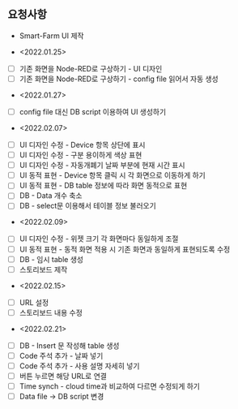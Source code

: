 ## 요청사항

- Smart-Farm UI 제작

- <2022.01.25>

- [ ] 기존 화면을 Node-RED로 구상하기 - UI 디자인
- [ ] 기존 화면을 Node-RED로 구상하기 - config file 읽어서 자동 생성

- <2022.01.27>

- [ ] config file 대신 DB script 이용하여 UI 생성하기

- <2022.02.07>

- [ ] UI 디자인 수정 - Device 항목 상단에 표시
- [ ] UI 디자인 수정 - 구분 용이하게 색상 표현
- [ ] UI 디자인 수정 - 자동개폐기 날짜 부분에 현재 시간 표시
- [ ] UI 동적 표현 - Device 항목 클릭 시 각 화면으로 이동하게 하기
- [ ] UI 동적 표현 - DB table 정보에 따라 화면 동적으로 표현
- [ ] DB - Data 개수 축소
- [ ] DB - select문 이용해서 테이블 정보 불러오기

- <2022.02.09>

- [ ] UI 디자인 수정 - 위젯 크기 각 화면마다 동일하게 조절
- [ ] UI 동적 표현 - 동적 화면 적용 시 기존 화면과 동일하게 표현되도록 수정
- [ ] DB - 임시 table 생성
- [ ] 스토리보드 제작

- <2022.02.15>

- [ ] URL 설정
- [ ] 스토리보드 내용 수정

- <2022.02.21>

- [ ] DB - Insert 문 작성해 table 생성
- [ ] Code 주석 추가 - 날짜 넣기
- [ ] Code 주석 추가 - 사용 설명 자세히 넣기
- [ ] 버튼 누르면 해당 URL로 연결
- [ ] Time synch - cloud time과 비교하여 다르면 수정되게 하기
- [ ] Data file -> DB script 변경